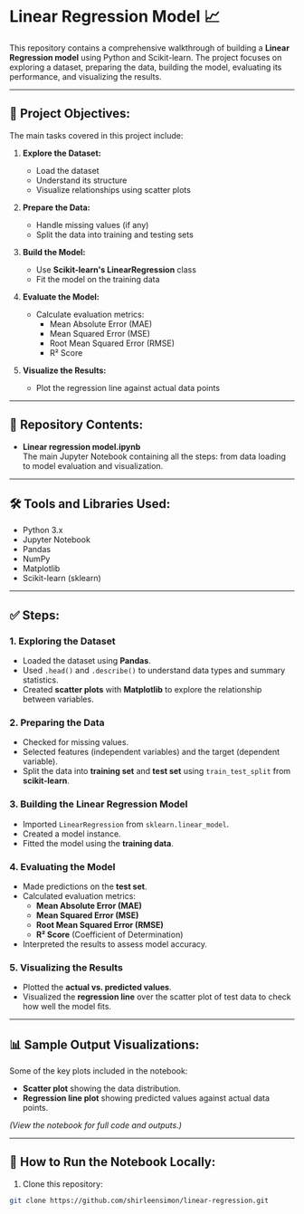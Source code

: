 # Linear Regression Model 📈

This repository contains a comprehensive walkthrough of building a **Linear Regression model** using Python and Scikit-learn. The project focuses on exploring a dataset, preparing the data, building the model, evaluating its performance, and visualizing the results.

---

## 📌 Project Objectives:

The main tasks covered in this project include:

1. **Explore the Dataset:**  
   - Load the dataset  
   - Understand its structure  
   - Visualize relationships using scatter plots  

2. **Prepare the Data:**  
   - Handle missing values (if any)  
   - Split the data into training and testing sets  

3. **Build the Model:**  
   - Use **Scikit-learn's LinearRegression** class  
   - Fit the model on the training data  

4. **Evaluate the Model:**  
   - Calculate evaluation metrics:  
     - Mean Absolute Error (MAE)  
     - Mean Squared Error (MSE)  
     - Root Mean Squared Error (RMSE)  
     - R² Score  

5. **Visualize the Results:**  
   - Plot the regression line against actual data points  

---

## 📂 Repository Contents:

- **Linear regression model.ipynb**  
  The main Jupyter Notebook containing all the steps: from data loading to model evaluation and visualization.

---

## 🛠️ Tools and Libraries Used:

- Python 3.x
- Jupyter Notebook
- Pandas
- NumPy
- Matplotlib
- Scikit-learn (sklearn)

---

## ✅ Steps:

### 1. Exploring the Dataset
- Loaded the dataset using **Pandas**.
- Used `.head()` and `.describe()` to understand data types and summary statistics.
- Created **scatter plots** with **Matplotlib** to explore the relationship between variables.

### 2. Preparing the Data
- Checked for missing values.
- Selected features (independent variables) and the target (dependent variable).
- Split the data into **training set** and **test set** using `train_test_split` from **scikit-learn**.

### 3. Building the Linear Regression Model
- Imported `LinearRegression` from `sklearn.linear_model`.
- Created a model instance.
- Fitted the model using the **training data**.

### 4. Evaluating the Model
- Made predictions on the **test set**.
- Calculated evaluation metrics:
  - **Mean Absolute Error (MAE)**
  - **Mean Squared Error (MSE)**
  - **Root Mean Squared Error (RMSE)**
  - **R² Score** (Coefficient of Determination)
- Interpreted the results to assess model accuracy.

### 5. Visualizing the Results
- Plotted the **actual vs. predicted values**.
- Visualized the **regression line** over the scatter plot of test data to check how well the model fits.

---

## 📊 Sample Output Visualizations:

Some of the key plots included in the notebook:

- **Scatter plot** showing the data distribution.
- **Regression line plot** showing predicted values against actual data points.

*(View the notebook for full code and outputs.)*

---

## 🚀 How to Run the Notebook Locally:

1. Clone this repository:

```bash
git clone https://github.com/shirleensimon/linear-regression.git
